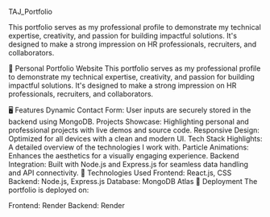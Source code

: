 TAJ_Portfolio


This portfolio serves as my professional profile to demonstrate my technical expertise, creativity, and passion for building impactful solutions.
It's designed to make a strong impression on HR professionals, recruiters, and collaborators.

🌟 Personal Portfolio Website
This portfolio serves as my professional profile to demonstrate my technical expertise, creativity, and passion for building impactful solutions.
It's designed to make a strong impression on HR professionals, recruiters, and collaborators.

🖥️ Features
Dynamic Contact Form: User inputs are securely stored in the backend using MongoDB.
Projects Showcase: Highlighting personal and professional projects with live demos and source code.
Responsive Design: Optimized for all devices with a clean and modern UI.
Tech Stack Highlights: A detailed overview of the technologies I work with.
Particle Animations: Enhances the aesthetics for a visually engaging experience.
Backend Integration: Built with Node.js and Express.js for seamless data handling and API connectivity.
🔧 Technologies Used
Frontend: React.js, CSS
Backend: Node.js, Express.js
Database: MongoDB Atlas
🚀 Deployment
The portfolio is deployed on:

Frontend: Render
Backend: Render
